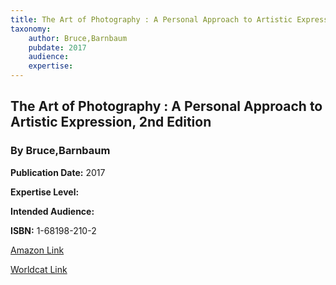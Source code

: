 ```yaml
---
title: The Art of Photography : A Personal Approach to Artistic Expression, 2nd Edition
taxonomy:
	author: Bruce,Barnbaum
	pubdate: 2017
	audience: 
	expertise: 
---
```

## The Art of Photography : A Personal Approach to Artistic Expression, 2nd Edition
### By Bruce,Barnbaum


**Publication Date:** 2017

**Expertise Level:** 

**Intended Audience:** 

**ISBN:** 1-68198-210-2

[Amazon Link]()

[Worldcat Link]()